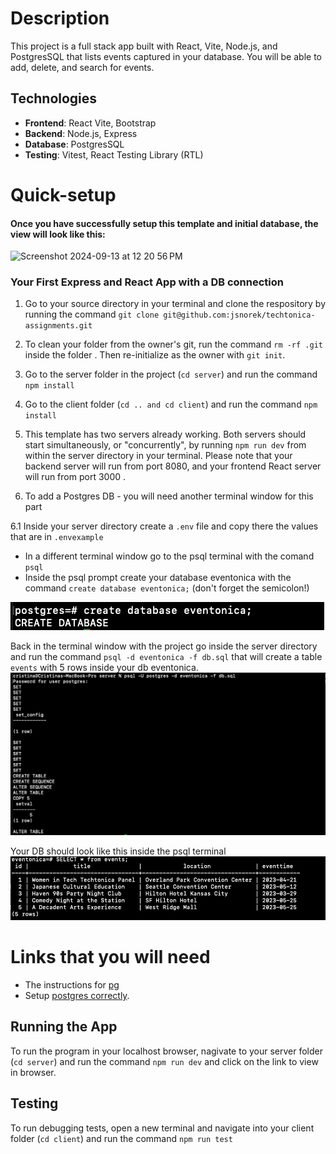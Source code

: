 # Description
This project is a full stack app built with React, Vite, Node.js, and PostgresSQL that lists events captured in your database. You will be able to add, delete, and search for events.

## Technologies
- **Frontend**: React Vite, Bootstrap
- **Backend**: Node.js, Express
- **Database**: PostgresSQL
- **Testing**: Vitest, React Testing Library (RTL)

# Quick-setup 

#### Once you have successfully setup this template and initial database, the view will look like this:
<img width="756" alt="Screenshot 2024-09-13 at 12 20 56 PM" src="https://github.com/user-attachments/assets/6c52be43-014d-401d-907e-9c6537dadb7e">

### Your First Express and React App with a DB connection

1. Go to your source directory in your terminal and clone the respository by running the command `git clone git@github.com:jsnorek/techtonica-assignments.git` 

2. To clean your folder from the owner's git, run the command `rm -rf .git` inside the folder <NAMENEWDIRECTORY>. Then re-initialize as the owner with `git init`.

3. Go to the server folder in the project (`cd server`) and run the command `npm install`

4. Go to the client folder (`cd .. and cd client`) and run the command `npm install`

5. This template has two servers already working. Both servers should start simultaneously, or "concurrently", by running `npm run dev` from within the server directory in your terminal. Please note that your backend server will run from port 8080, and your frontend React server will run from port 3000 .

6. To add a Postgres DB - you will need another terminal window for this part

6.1 Inside your server directory create a `.env` file and copy there the values that are in `.envexample`

* In a different terminal window go to the psql terminal with the comand `psql`
* Inside the psql prompt create your database eventonica with the command `create database eventonica;` (don't forget the semicolon!)

![You will see something like this](https://raw.githubusercontent.com/Yosolita1978/screenshoots/b6b7e47b8ccda4b9f709d20e94cacb6506d4dc13/2023/H1/Screen%20Shot%202023-03-13%20at%2011.13.13%20AM.png)

Back in the terminal window with the project go inside the server directory and run the command `psql -d eventonica -f db.sql` that will create a table `events` with 5 rows inside your db eventonica. 
![This will be the result of that command](https://raw.githubusercontent.com/Yosolita1978/screenshoots/b6b7e47b8ccda4b9f709d20e94cacb6506d4dc13/2023/H1/Screen%20Shot%202023-03-13%20at%2011.12.29%20AM.png)

Your DB should look like this inside the psql terminal
![Your DB should look like this](https://raw.githubusercontent.com/Yosolita1978/screenshoots/696689a627eb5ca206b5a2eaebec7cc1efa15ffc/2023/H1/Screen%20Shot%202023-03-09%20at%208.25.54%20PM.png)

# Links that you will need

* The instructions for [pg](https://node-postgres.com/apis/pool)  
* Setup [postgres correctly](https://github.com/Techtonica/curriculum/blob/main/databases/installing-postgresql.md).

## Running the App

To run the program in your localhost browser, nagivate to your server folder (`cd server`) and run the command `npm run dev` and click on the link to view in browser.

## Testing
To run debugging tests, open a new terminal and navigate into your client folder (`cd client`) and run the command `npm run test`

